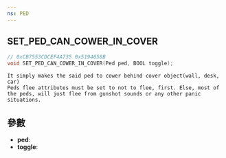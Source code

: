 ```yaml
---
ns: PED
---
```

## SET_PED_CAN_COWER_IN_COVER

```c
// 0xCB7553CDCEF4A735 0x5194658B
void SET_PED_CAN_COWER_IN_COVER(Ped ped, BOOL toggle);
```

```
It simply makes the said ped to cower behind cover object(wall, desk, car)  
Peds flee attributes must be set to not to flee, first. Else, most of the peds, will just flee from gunshot sounds or any other panic situations.  
```

## 參數
* **ped**: 
* **toggle**: 

